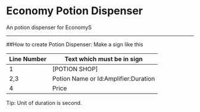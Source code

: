 # Economy Potion Dispenser
An potion dispenser for EconomyS

----

##How to create Potion Dispenser:
Make a sign like this

Line Number |  Text which must be in sign
------------ | -------------
1 | [POTION SHOP]
2,3 | Potion Name or Id:Amplifier:Duration
4 | Price

Tip: Unit of duration is second.
